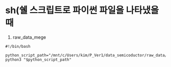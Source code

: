 # sh(쉘 스크립트로 파이썬 파일을 나타냈을 때

1. raw_data_mege
```
#!/bin/bash

python_script_path="/mnt/c/Users/kim/P_Ver1/data_semicoductor/raw_data/code/raw_data_merge.py"
python3 "$python_script_path"
```

